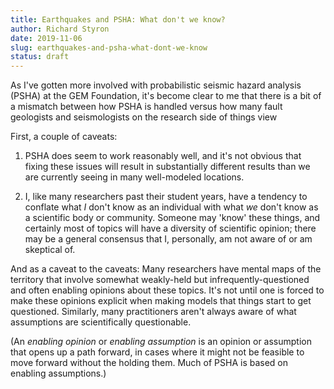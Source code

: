 ```yaml
---
title: Earthquakes and PSHA: What don't we know?
author: Richard Styron
date: 2019-11-06
slug: earthquakes-and-psha-what-dont-we-know
status: draft
---
```


As I've gotten more involved with probabilistic seismic hazard analysis (PSHA)
at the GEM Foundation, it's become clear to me that there is a bit of a mismatch
between how PSHA is handled versus how many fault geologists and seismologists
on the research side of things view 

First, a couple of caveats:

1. PSHA does seem to work reasonably well, and it's not obvious that fixing
   these issues will result in substantially different results than we are
   currently seeing in many well-modeled locations.

2. I, like many researchers past their student years, have a tendency to
   conflate what *I* don't know as an individual with what *we* don't know as a
   scientific body or community. Someone may 'know' these things, and certainly
   most of topics will have a diversity of scientific opinion; there may be a
   general consensus that I, personally, am not aware of or am skeptical of.

And as a caveat to the caveats: Many researchers have mental maps of the
territory that involve somewhat weakly-held but infrequently-questioned and
often enabling opinions about these topics. It's not until one is forced to make
these opinions explicit when making models that things start to get questioned.
Similarly, many practitioners aren't always aware of what assumptions are
scientifically questionable.

(An *enabling opinion* or *enabling assumption* is an opinion or assumption that
opens up a path forward, in cases where it might not be feasible to move forward
without the holding them. Much of PSHA is based on enabling assumptions.)